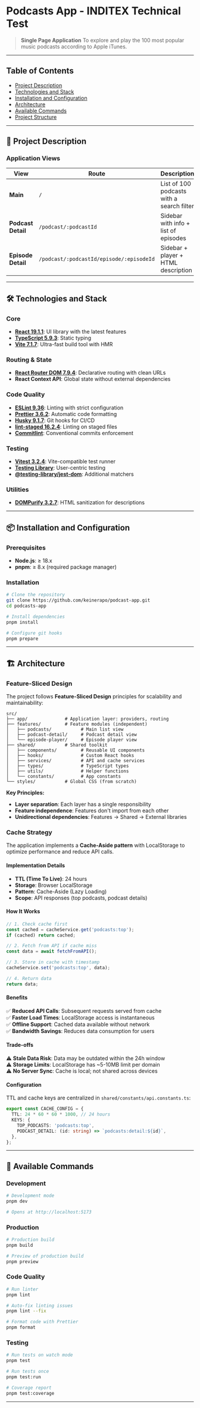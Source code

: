 # Podcasts App - INDITEX Technical Test

> **Single Page Application** To explore and play the 100 most popular music podcasts according to Apple iTunes.

---

## Table of Contents

- [Project Description](#-project-description)
- [Technologies and Stack](#-technologies-and-stack)
- [Installation and Configuration](#-installation-and-configuration)
- [Architecture](#-architecture)
- [Available Commands](#-available-commands)
- [Project Structure](#-project-structure)

---

## 🎯 Project Description

### Application Views

| View | Route | Description |
|---|---|---|
| **Main** | `/` | List of 100 podcasts with a search filter |
| **Podcast Detail** | `/podcast/:podcastId` | Sidebar with info + list of episodes |
| **Episode Detail** | `/podcast/:podcastId/episode/:episodeId` | Sidebar + player + HTML description |

---

## 🛠️ Technologies and Stack

### Core

- **[React 19.1.1](https://react.dev/)**: UI library with the latest features
- **[TypeScript 5.9.3](https://www.typescriptlang.org/)**: Static typing
- **[Vite 7.1.7](https://vitejs.dev/)**: Ultra-fast build tool with HMR

### Routing & State

- **[React Router DOM 7.9.4](https://reactrouter.com/)**: Declarative routing with clean URLs
- **React Context API**: Global state without external dependencies

### Code Quality

- **[ESLint 9.36](https://eslint.org/)**: Linting with strict configuration
- **[Prettier 3.6.2](https://prettier.io/)**: Automatic code formatting
- **[Husky 9.1.7](https://typicode.github.io/husky/)**: Git hooks for CI/CD
- **[lint-staged 16.2.4](https://github.com/lint-staged/lint-staged)**: Linting on staged files
- **[Commitlint](https://commitlint.js.org/)**: Conventional commits enforcement

### Testing

- **[Vitest 3.2.4](https://vitest.dev/)**: Vite-compatible test runner
- **[Testing Library](https://testing-library.com/)**: User-centric testing
- **[@testing-library/jest-dom](https://github.com/testing-library/jest-dom)**: Additional matchers

### Utilities

- **[DOMPurify 3.2.7](https://github.com/cure53/DOMPurify)**: HTML sanitization for descriptions

---

## 📦 Installation and Configuration

### Prerequisites

- **Node.js**: ≥ 18.x
- **pnpm**: ≥ 8.x (required package manager)

### Installation

```bash
# Clone the repository
git clone https://github.com/keinerapo/podcast-app.git
cd podcasts-app

# Install dependencies
pnpm install

# Configure git hooks
pnpm prepare
```

---

## 🏗️ Architecture

### Feature-Sliced Design

The project follows **Feature-Sliced Design** principles for scalability and maintainability:

```
src/
├── app/              # Application layer: providers, routing
├── features/         # Feature modules (independent)
│   ├── podcasts/           # Main list view
│   ├── podcast-detail/     # Podcast detail view
│   └── episode-player/     # Episode player view
├── shared/           # Shared toolkit
│   ├── components/         # Reusable UI components
│   ├── hooks/              # Custom React hooks
│   ├── services/           # API and cache services
│   ├── types/              # TypeScript types
│   ├── utils/              # Helper functions
│   └── constants/          # App constants
└── styles/           # Global CSS (from scratch)
```

**Key Principles:**
- **Layer separation**: Each layer has a single responsibility
- **Feature independence**: Features don't import from each other
- **Unidirectional dependencies**: Features → Shared → External libraries

### Cache Strategy

The application implements a **Cache-Aside pattern** with LocalStorage to optimize performance and reduce API calls.

#### Implementation Details

- **TTL (Time To Live)**: 24 hours
- **Storage**: Browser LocalStorage
- **Pattern**: Cache-Aside (Lazy Loading)
- **Scope**: API responses (top podcasts, podcast details)

#### How It Works

```typescript
// 1. Check cache first
const cached = cacheService.get('podcasts:top');
if (cached) return cached;

// 2. Fetch from API if cache miss
const data = await fetchFromAPI();

// 3. Store in cache with timestamp
cacheService.set('podcasts:top', data);

// 4. Return data
return data;
```

#### Benefits

✅ **Reduced API Calls**: Subsequent requests served from cache  
✅ **Faster Load Times**: LocalStorage access is instantaneous  
✅ **Offline Support**: Cached data available without network  
✅ **Bandwidth Savings**: Reduces data consumption for users  

#### Trade-offs

⚠️ **Stale Data Risk**: Data may be outdated within the 24h window  
⚠️ **Storage Limits**: LocalStorage has ~5-10MB limit per domain  
⚠️ **No Server Sync**: Cache is local; not shared across devices  

#### Configuration

TTL and cache keys are centralized in `shared/constants/api.constants.ts`:

```typescript
export const CACHE_CONFIG = {
  TTL: 24 * 60 * 60 * 1000, // 24 hours
  KEYS: {
    TOP_PODCASTS: 'podcasts:top',
    PODCAST_DETAIL: (id: string) => `podcasts:detail:${id}`,
  },
};
```

---

## 🚀 Available Commands

### Development

```bash
# Development mode
pnpm dev

# Opens at http://localhost:5173
```

### Production

```bash
# Production build
pnpm build

# Preview of production build
pnpm preview
```

### Code Quality

```bash
# Run linter
pnpm lint

# Auto-fix linting issues
pnpm lint --fix

# Format code with Prettier
pnpm format
```

### Testing

```bash
# Run tests on watch mode
pnpm test

# Run tests once
pnpm test:run

# Coverage report
pnpm test:coverage
```

---
